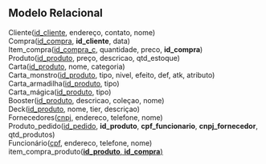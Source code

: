 ## Modelo Relacional

Cliente(<ins>id_cliente</ins>, endereço, contato, nome)<br>
Compra(<ins>id_compra</ins>, **id_cliente**, data)<br>
Item_compra(<ins>id_compra_c</ins>, quantidade, preco, **id_compra**)<br>
Produto(<ins>id_produto</ins>, preço, descricao, qtd_estoque)<br>
Carta(<ins>id_produto</ins>, nome, categoria)<br>
Carta_monstro(<ins>id_produto</ins>, tipo, nivel, efeito, def, atk, atributo)<br>
Carta_armadilha(<ins>id_produto</ins>, tipo)<br>
Carta_mágica(<ins>id_produto</ins>, tipo)<br>
Booster(<ins>id_produto</ins>, descricao, coleçao, nome)<br>
Deck(<ins>id_produto</ins>, nome, tier, descriçao)<br>
Fornecedores(<ins>cnpj</ins>, endereco, telefone, nome)<br>
Produto_pedido(<ins>id_pedido</ins>, **id_produto**, **cpf_funcionario**, **cnpj_fornecedor**, qtd_produtos)<br>
Funcionário(<ins>cpf</ins>, endereco, telefone, nome)<br>
item_compra_produto(<ins>**id_produto**<ins>, <ins>**id_compra**<ins>)
